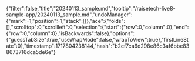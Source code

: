 {"filter":false,"title":"20240113_sample.md","tooltip":"/raisetech-live8-sample-app/20240113_sample.md","undoManager":{"mark":-1,"position":-1,"stack":[]},"ace":{"folds":[],"scrolltop":0,"scrollleft":0,"selection":{"start":{"row":0,"column":0},"end":{"row":0,"column":0},"isBackwards":false},"options":{"guessTabSize":true,"useWrapMode":false,"wrapToView":true},"firstLineState":0},"timestamp":1717804238144,"hash":"b2cf7ca6d298e86c3af6bbe838673716dca5de6e"}